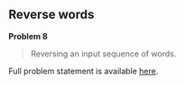 Reverse words
-------------

**Problem 8**

> Reversing an input sequence of words.

Full problem statement is available [here][mirror].

[mirror]: https://github.com/rdtsc/codeeval-problem-statements/tree/master/easy/008-reverse-words/
          "View Problem Statement Mirror"
